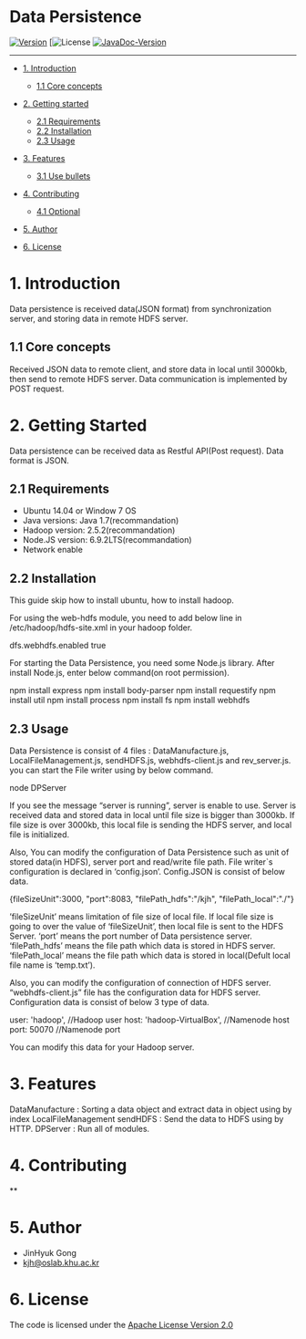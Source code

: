# Data Persistence

<!-- make your own badges from here: http://shields.io/ -->
[![Version](https://img.shields.io/badge/mining%20minds-version%202.5-green.svg)](http://www.miningminds.re.kr/english/)
[![License](https://img.shields.io/badge/Apache%20License%20-Version%202.0-yellowgreen.svg)
[![JavaDoc-Version](https://img.shields.io/badge/JavaDoc-Version%202.5-green.svg)](https://ubiquitous-computing-lab.github.io/mining-minds/doc/dcl-doc/data-persistence/javadoc/index.html)

--------------------------

<!-- Update the list and the main body. -->




- [1. Introduction](#1-introduction)
    - [1.1 Core concepts](#11-core-concepts)
   
- [2. Getting started](#2-getting-Started)
    - [2.1 Requirements](#21-requirements)
    - [2.2 Installation](#22-installation)
    - [2.3 Usage](#23-usage)
	
- [3. Features](#3-features)
    - [3.1 Use bullets](#31-use-bullets)
   
- [4. Contributing](#4-contributing)
    - [4.1 Optional](#41-optional)
   
- [5. Author](#5-author)

- [6. License](#6-license)

<!-- Main Body of the Document -->


# 1. Introduction

Data persistence is received data(JSON format) from synchronization server, and storing data in remote HDFS server.

## 1.1 Core concepts

Received JSON data to remote client, and store data in local until 3000kb, then send to remote HDFS server. Data communication is implemented by POST request.

# 2. Getting Started

Data persistence can be received data as Restful API(Post request). Data format is JSON.

## 2.1 Requirements

- Ubuntu 14.04 or Window 7 OS
- Java versions: Java 1.7(recommandation)  
- Hadoop version: 2.5.2(recommandation)
- Node.JS version: 6.9.2LTS(recommandation)
- Network enable

## 2.2 Installation

This guide skip how to install ubuntu, how to install hadoop. 

For using the web-hdfs module, you need to add below line in /etc/hadoop/hdfs-site.xml in your hadoop folder.

<property>
        <name>dfs.webhdfs.enabled</name>
        <value>true</value>
</property>

For starting the Data Persistence, you need some Node.js library. After install Node.js, enter below command(on root permission).
 
npm install express
npm install body-parser
npm install requestify
npm install util
npm install process
npm install fs
npm install webhdfs


## 2.3 Usage

Data Persistence is consist of 4 files : DataManufacture.js, LocalFileManagement.js, sendHDFS.js, webhdfs-client.js and rev_server.js.
you can start the File writer using by below command.
 	
node DPServer

If you see the message “server is running”, server is enable to use. Server is received data and stored data in local until file size is bigger than 3000kb. If file size is over 3000kb, this local file is sending the HDFS server, and local file is initialized. 

Also, You can modify the configuration of Data Persistence such as unit of stored data(in HDFS), server port and read/write file path. File writer`s configuration is declared in ‘config.json’. 
Config.JSON is consist of below data.

{fileSizeUnit":3000, "port":8083, "filePath_hdfs":"/kjh", "filePath_local":"./"}

’fileSizeUnit’ means limitation of file size of local file. If local file size is going to over the value of ‘fileSizeUnit’, then local file is sent to the HDFS Server.
‘port’ means the port number of Data persistence server.
‘filePath_hdfs’ means the file path which data is stored in HDFS server. 
‘filePath_local’ means the file path which data is stored in local(Defult local file name is ‘temp.txt’).

Also, you can modify the configuration of connection of HDFS server. “webhdfs-client.js” file has the configuration data for HDFS server. Configuration data is consist of below 3 type of data.

user: 'hadoop', //Hadoop user
host: 'hadoop-VirtualBox', //Namenode host
port: 50070 //Namenode port

You can modify this data for your Hadoop server.

# 3. Features

DataManufacture : Sorting a data object and extract data in object using by index 
LocalFileManagement
sendHDFS : Send the data to HDFS using by HTTP.
DPServer : Run all of modules.

# 4. Contributing

**

# 5. Author

-  JinHyuk Gong
-  kjh@oslab.khu.ac.kr


# 6. License

The code is licensed under the [Apache License Version 2.0](http://www.apache.org/licenses/LICENSE-2.0)
<br>
 


